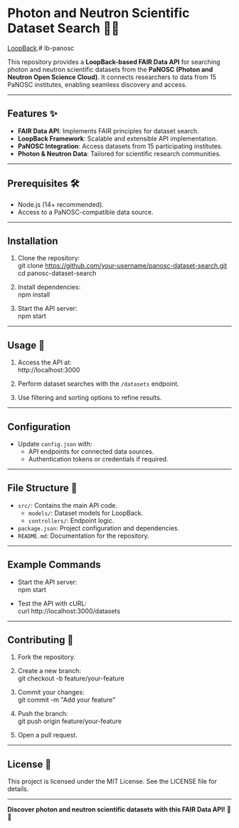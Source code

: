 # Photon and Neutron Scientific Dataset Search 🌌🔬  





[LoopBack](http://loopback.io).# lb-panosc




This repository provides a **LoopBack-based FAIR Data API** for searching photon and neutron scientific datasets from the **PaNOSC (Photon and Neutron Open Science Cloud)**. It connects researchers to data from 15 PaNOSC institutes, enabling seamless discovery and access.

---

## Features ✨  

- **FAIR Data API**: Implements FAIR principles for dataset search.  
- **LoopBack Framework**: Scalable and extensible API implementation.  
- **PaNOSC Integration**: Access datasets from 15 participating institutes.  
- **Photon & Neutron Data**: Tailored for scientific research communities.  

---

## Prerequisites 🛠️  

- Node.js (14+ recommended).  
- Access to a PaNOSC-compatible data source.  

---

## Installation  

1. Clone the repository:  
   git clone https://github.com/your-username/panosc-dataset-search.git  
   cd panosc-dataset-search  

2. Install dependencies:  
   npm install  

3. Start the API server:  
   npm start  

---

## Usage 🔧  

1. Access the API at:  
   http://localhost:3000  

2. Perform dataset searches with the `/datasets` endpoint.  

3. Use filtering and sorting options to refine results.  

---

## Configuration  

- Update `config.json` with:  
  - API endpoints for connected data sources.  
  - Authentication tokens or credentials if required.  

---

## File Structure 📂  

- `src/`: Contains the main API code.  
  - `models/`: Dataset models for LoopBack.  
  - `controllers/`: Endpoint logic.  
- `package.json`: Project configuration and dependencies.  
- `README.md`: Documentation for the repository.  

---

## Example Commands  

- Start the API server:  
  npm start  

- Test the API with cURL:  
  curl http://localhost:3000/datasets  

---

## Contributing 🤝  

1. Fork the repository.  
2. Create a new branch:  
   git checkout -b feature/your-feature  

3. Commit your changes:  
   git commit -m "Add your feature"  

4. Push the branch:  
   git push origin feature/your-feature  

5. Open a pull request.  

---

## License 📝  

This project is licensed under the MIT License. See the LICENSE file for details.  

---

**Discover photon and neutron scientific datasets with this FAIR Data API!** 🌌🔬  
